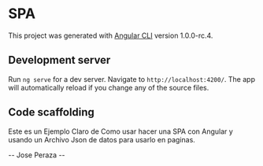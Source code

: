 # SPA

This project was generated with [Angular CLI](https://github.com/angular/angular-cli) version 1.0.0-rc.4.

## Development server

Run `ng serve` for a dev server. Navigate to `http://localhost:4200/`. The app will automatically reload if you change any of the source files.

## Code scaffolding

Este es un Ejemplo Claro de Como usar hacer una SPA con Angular y usando un Archivo Json de datos para usarlo en paginas.

-- Jose Peraza --
